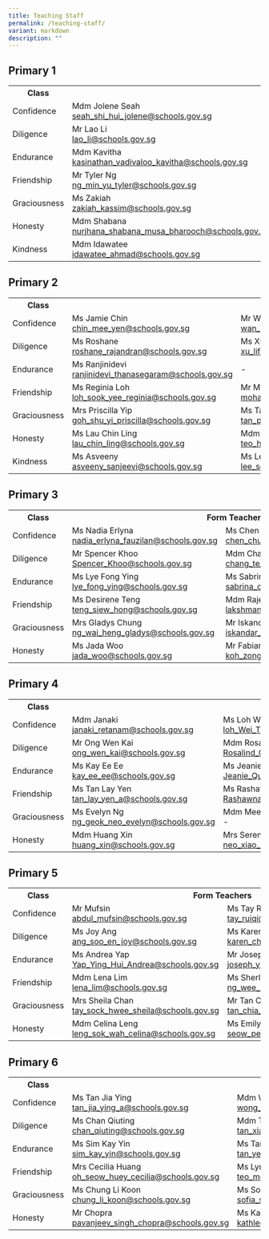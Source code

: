 ```yaml
---
title: Teaching Staff
permalink: /teaching-staff/
variant: markdown
description: ""
---
```

<h2>Primary 1</h2>

<table>
  <tbody>
    <tr>
      <th>Class</th>
      <th colspan="3">Form Teachers</th>
    </tr>
    <tr>
      <td>Confidence</td>
      <td>
        Mdm Jolene Seah<br>
        <a href="mailto:seah_shi_hui_jolene@schools.gov.sg">seah_shi_hui_jolene@schools.gov.sg</a>
      </td>
      <td>
        Ms Aisyah<br>
        <a href="mailto:irniaisyah_mohamed_ambri@schools.gov.sg">irniaisyah_mohamed_ambri@schools.gov.sg</a>
      </td>
      <td>
        Ms Lau<br>
        <a href="mailto:lau_chet_ying@schools.gov.sg">lau_chet_ying@schools.gov.sg</a>
      </td>
    </tr>
    <tr>
      <td>Diligence</td>
      <td>
        Mr Lao Li<br>
        <a href="mailto:lao_li@schools.gov.sg">lao_li@schools.gov.sg</a>
      </td>
      <td>
        Ms Bernadette Kor<br>
        <a href="mailto:bernadette_kor_hong_yin@schools.gov.sg">bernadette_kor_hong_yin@schools.gov.sg</a>
      </td>
      <td></td>
    </tr>
    <tr>
      <td>Endurance</td>
      <td>
        Mdm Kavitha<br>
        <a href="mailto:kasinathan_vadivaloo_kavitha@schools.gov.sg">kasinathan_vadivaloo_kavitha@schools.gov.sg</a>
      </td>
      <td>
        Miss Gladys Soh<br>
        <a href="mailto:soh_kang_hwee_gladys@schools.gov.sg">soh_kang_hwee_gladys@schools.gov.sg</a>
      </td>
      <td></td>
    </tr>
    <tr>
      <td>Friendship</td>
      <td>
        Mr Tyler Ng<br>
        <a href="mailto:ng_min_yu_tyler@schools.gov.sg">ng_min_yu_tyler@schools.gov.sg</a>
      </td>
      <td>
        Mdm Ler Shiaw Han<br>
        <a href="mailto:Ler_Shiaw_Han@schools.gov.sg">Ler_Shiaw_Han@schools.gov.sg</a>
      </td>
      <td></td>
    </tr>
    <tr>
      <td>Graciousness</td>
      <td>
        Ms Zakiah<br>
        <a href="mailto:zakiah_kassim@schools.gov.sg">zakiah_kassim@schools.gov.sg</a>
      </td>
      <td>
        Ms Angeles Kee<br>
        <a href="mailto:kee_angeles@schools.gov.sg">kee_angeles@schools.gov.sg</a>
      </td>
      <td>
        Ms Aisah<br>
        <a href="mailto:aisah_mansor_a@schools.gov.sg">aisah_mansor_a@schools.gov.sg</a>
      </td>
    </tr>
    <tr>
      <td>Honesty</td>
      <td>
        Mdm Shabana<br>
        <a href="mailto:nurjhana_shabana_musa_bharooch@schools.gov.sg">nurjhana_shabana_musa_bharooch@schools.gov.sg</a>
      </td>
      <td>
        Mr Nathaniel Ng<br>
        <a href="mailto:ng_jun_ting_Nathaniel@schools.gov.sg">ng_jun_ting_Nathaniel@schools.gov.sg</a>
      </td>
      <td></td>
    </tr>
    <tr>
      <td>Kindness</td>
      <td>
        Mdm Idawatee<br>
        <a href="mailto:idawatee_ahmad@schools.gov.sg">idawatee_ahmad@schools.gov.sg</a>
      </td>
      <td>
        Mdm Bai Yimeng<br>
        <a href="mailto:bai_yimeng@schools.gov.sg">bai_yimeng@schools.gov.sg</a>
      </td>
      <td></td>
    </tr>
  </tbody>
</table>

<h2>Primary 2</h2>

<table>
  <tbody>
    <tr>
      <th>Class</th>
      <th colspan="3">Form Teachers</th>
    </tr>
    <tr>
      <td>Confidence</td>
      <td>
        Ms Jamie Chin<br>
        <a href="mailto:chin_mee_yen@schools.gov.sg">chin_mee_yen@schools.gov.sg</a>
      </td>
      <td>
        Mr Wan Jiajun<br>
        <a href="mailto:wan_jiajun@schools.gov.sg">wan_jiajun@schools.gov.sg</a>
      </td>
      <td></td>
    </tr>
    <tr>
      <td>Diligence</td>
      <td>
        Ms Roshane<br>
        <a href="mailto:roshane_rajandran@schools.gov.sg">roshane_rajandran@schools.gov.sg</a>
      </td>
      <td>
        Ms Xu Lifen<br>
        <a href="mailto:xu_lifen@schools.gov.sg">xu_lifen@schools.gov.sg</a>
      </td>
      <td></td>
    </tr>
    <tr>
      <td>Endurance</td>
      <td>
        Ms Ranjinidevi<br>
        <a href="mailto:ranjinidevi_thanasegaram@schools.gov.sg">ranjinidevi_thanasegaram@schools.gov.sg</a>
      </td>
      <td>-</td>
      <td></td>
    </tr>
    <tr>
      <td>Friendship</td>
      <td>
        Ms Reginia Loh<br>
        <a href="mailto:loh_sook_yee_reginia@schools.gov.sg">loh_sook_yee_reginia@schools.gov.sg</a>
      </td>
      <td>
        Mr Mohamed Saddiq<br>
        <a href="mailto:mohamed_saddiq_b_mohamed@schools.gov.sg">mohamed_saddiq_b_mohamed@schools.gov.sg</a>
      </td>
      <td></td>
    </tr>
    <tr>
      <td>Graciousness</td>
      <td>
        Mrs Priscilla Yip<br>
        <a href="mailto:goh_shu_yi_priscilla@schools.gov.sg">goh_shu_yi_priscilla@schools.gov.sg</a>
      </td>
      <td>
        Ms Tan Pin Ru<br>
        <a href="mailto:tan_pin_ru_a@schools.gov.sg">tan_pin_ru_a@schools.gov.sg</a>
      </td>
      <td></td>
    </tr>
    <tr>
      <td>Honesty</td>
      <td>
        Ms Lau Chin Ling<br>
        <a href="mailto:lau_chin_ling@schools.gov.sg">lau_chin_ling@schools.gov.sg</a>
      </td>
      <td>
        Mdm Teo Hui Xin<br>
        <a href="mailto:teo_hui_xin@schools.gov.sg">teo_hui_xin@schools.gov.sg</a>
      </td>
      <td>
        Ms Chong Ai Ling<br>
        <a href="mailto:chong_ai_ling_a@schools.gov.sg">chong_ai_ling_a@schools.gov.sg</a>
      </td>
    </tr>
    <tr>
      <td>Kindness</td>
      <td>
        Ms Asveeny<br>
        <a href="mailto:asveeny_sanjeevi@schools.gov.sg">asveeny_sanjeevi@schools.gov.sg</a>
      </td>
      <td>
        Ms Lee Seow Yian<br>
        <a href="mailto:lee_seow_yian@schools.gov.sg">lee_seow_yian@schools.gov.sg</a>
      </td>
      <td></td>
    </tr>
  </tbody>
</table>

<h2>Primary 3</h2>

<table>
  <tbody>
    <tr>
      <th>Class</th>
      <th colspan="2">Form Teachers</th>
    </tr>
    <tr>
      <td>Confidence</td>
      <td>
        Ms Nadia Erlyna<br>
        <a href="mailto:nadia_erlyna_fauzilan@schools.gov.sg">nadia_erlyna_fauzilan@schools.gov.sg</a>
      </td>
      <td>
        Ms Chen Chueh Ching<br>
        <a href="mailto:chen_chueh_ching@schools.gov.sg">chen_chueh_ching@schools.gov.sg</a>
      </td>
    </tr>
    <tr>
      <td>Diligence</td>
      <td>
        Mr Spencer Khoo<br>
        <a href="mailto:Spencer_Khoo@schools.gov.sg">Spencer_Khoo@schools.gov.sg</a>
      </td>
      <td>
        Mdm Chang Te Fang<br>
        <a href="mailto:chang_te_fang@schools.gov.sg">chang_te_fang@schools.gov.sg</a>
      </td>
    </tr>
    <tr>
      <td>Endurance</td>
      <td>
        Ms Lye Fong Ying<br>
        <a href="mailto:lye_fong_ying@schools.gov.sg">lye_fong_ying@schools.gov.sg</a>
      </td>
      <td>
        Ms Sabrina Choo<br>
        <a href="mailto:sabrina_choo_pei_hoon_a@schools.gov.sg">sabrina_choo_pei_hoon_a@schools.gov.sg</a>
      </td>
    </tr>
    <tr>
      <td>Friendship</td>
      <td>
        Ms Desirene Teng<br>
        <a href="mailto:teng_siew_hong@schools.gov.sg">teng_siew_hong@schools.gov.sg</a>
      </td>
      <td>
        Mdm Rajes<br>
        <a href="mailto:lakshmanan_rajeswari@schools.gov.sg">lakshmanan_rajeswari@schools.gov.sg</a>
      </td>
    </tr>
    <tr>
      <td>Graciousness</td>
      <td>
        Mrs Gladys Chung<br>
        <a href="mailto:ng_wai_heng_gladys@schools.gov.sg">ng_wai_heng_gladys@schools.gov.sg</a>
      </td>
      <td>
        Mr Iskandar<br>
        <a href="mailto:iskandar_dzulkarnain_b_isnin@schools.gov.sg">iskandar_dzulkarnain_b_isnin@schools.gov.sg</a>
      </td>
    </tr>
    <tr>
      <td>Honesty</td>
      <td>
        Ms Jada Woo<br>
        <a href="mailto:jada_woo@schools.gov.sg">jada_woo@schools.gov.sg</a>
      </td>
      <td>
        Mr Fabian Koh<br>
        <a href="mailto:koh_zong_cheng_fabian@schools.gov.sg">koh_zong_cheng_fabian@schools.gov.sg</a>
      </td>
    </tr>
  </tbody>
</table>

<h2>Primary 4</h2>

<table>
  <tbody>
    <tr>
      <th>Class</th>
      <th colspan="3">Form Teachers</th>
    </tr>
    <tr>
      <td>Confidence</td>
      <td>
        Mdm Janaki<br>
        <a href="mailto:janaki_retanam@schools.gov.sg">janaki_retanam@schools.gov.sg</a>
      </td>
      <td>
        Ms Loh Wei Ting<br>
        <a href="mailto:loh_Wei_Ting_A@schools.gov.sg">loh_Wei_Ting_A@schools.gov.sg</a>
      </td>
      <td></td>
    </tr>
    <tr>
      <td>Diligence</td>
      <td>
        Mr Ong Wen Kai<br>
        <a href="mailto:ong_wen_kai@schools.gov.sg">ong_wen_kai@schools.gov.sg</a>
      </td>
      <td>
        Mdm Rosalind Chua<br>
        <a href="mailto:Rosalind_Chua_Suan_Cheng_A@schools.gov.sg">Rosalind_Chua_Suan_Cheng_A@schools.gov.sg</a>
      </td>
      <td></td>
    </tr>
    <tr>
      <td>Endurance</td>
      <td>
        Ms Kay Ee Ee<br>
        <a href="mailto:kay_ee_ee@schools.gov.sg">kay_ee_ee@schools.gov.sg</a>
      </td>
      <td>
        Ms Jeanie Quek<br>
        <a href="mailto:Jeanie_Quek_Jun_Li@schools.gov.sg">Jeanie_Quek_Jun_Li@schools.gov.sg</a>
      </td>
      <td></td>
    </tr>
    <tr>
      <td>Friendship</td>
      <td>
        Ms Tan Lay Yen<br>
        <a href="mailto:tan_lay_yen_a@schools.gov.sg">tan_lay_yen_a@schools.gov.sg</a>
      </td>
      <td>
        Ms Rashawna<br>
        <a href="mailto:Rashawna_Harminder_Singh@schools.gov.sg">Rashawna_Harminder_Singh@schools.gov.sg</a>
      </td>
      <td>
        Mdm Mary Chum<br>
        <a href="mailto:chum_siew_yun_mary@schools.gov.sg">chum_siew_yun_mary@schools.gov.sg</a>
      </td>
    </tr>
    <tr>
      <td>Graciousness</td>
      <td>
        Ms Evelyn Ng<br>
        <a href="mailto:ng_geok_neo_evelyn@schools.gov.sg">ng_geok_neo_evelyn@schools.gov.sg</a>
      </td>
      <td>
        Mdm Meenakumar<br>
        <em>-</em>
      </td>
      <td></td>
    </tr>
    <tr>
      <td>Honesty</td>
      <td>
        Mdm Huang Xin<br>
        <a href="mailto:huang_xin@schools.gov.sg">huang_xin@schools.gov.sg</a>
      </td>
      <td>
        Mrs Serene Lee<br>
        <a href="mailto:neo_xiao_ling_serene@schools.gov.sg">neo_xiao_ling_serene@schools.gov.sg</a>
      </td>
      <td></td>
    </tr>
  </tbody>
</table>

<h2>Primary 5</h2>

<table>
  <tbody>
    <tr>
      <th>Class</th>
      <th colspan="2">Form Teachers</th>
    </tr>
    <tr>
      <td>Confidence</td>
      <td>
        Mr Mufsin<br>
        <a href="mailto:abdul_mufsin@schools.gov.sg">abdul_mufsin@schools.gov.sg</a>
      </td>
      <td>
        Ms Tay Ruiqi<br>
        <a href="mailto:tay_ruiqi@schools.gov.sg">tay_ruiqi@schools.gov.sg</a>
      </td>
    </tr>
    <tr>
      <td>Diligence</td>
      <td>
        Ms Joy Ang<br>
        <a href="mailto:ang_soo_en_joy@schools.gov.sg">ang_soo_en_joy@schools.gov.sg</a>
      </td>
      <td>
        Ms Karen Chin<br>
        <a href="mailto:karen_chin_kar_wen@schools.gov.sg">karen_chin_kar_wen@schools.gov.sg</a>
      </td>
    </tr>
    <tr>
      <td>Endurance</td>
      <td>
        Ms Andrea Yap<br>
        <a href="mailto:Yap_Ying_Hui_Andrea@schools.gov.sg">Yap_Ying_Hui_Andrea@schools.gov.sg</a>
      </td>
      <td>
        Mr Joseph Yuan<br>
        <a href="mailto:joseph_yuan_weijie@schools.gov.sg">joseph_yuan_weijie@schools.gov.sg</a>
      </td>
    </tr>
    <tr>
      <td>Friendship</td>
      <td>
        Mdm Lena Lim<br>
        <a href="mailto:lena_lim@schools.gov.sg">lena_lim@schools.gov.sg</a>
      </td>
      <td>
        Ms Sherlyn Ng<br>
        <a href="mailto:ng_wee_hua@schools.gov.sg">ng_wee_hua@schools.gov.sg</a>
      </td>
    </tr>
    <tr>
      <td>Graciousness</td>
      <td>
        Mrs Sheila Chan<br>
        <a href="mailto:tay_sock_hwee_sheila@schools.gov.sg">tay_sock_hwee_sheila@schools.gov.sg</a>
      </td>
      <td>
        Mr Tan Chia Seng<br>
        <a href="mailto:tan_chia_seng@schools.gov.sg">tan_chia_seng@schools.gov.sg</a>
      </td>
    </tr>
    <tr>
      <td>Honesty</td>
      <td>
        Mdm Celina Leng<br>
        <a href="mailto:leng_sok_wah_celina@schools.gov.sg">leng_sok_wah_celina@schools.gov.sg</a>
      </td>
      <td>
        Ms Emily Seow<br>
        <a href="mailto:seow_pei_suan_emily@schools.gov.sg">seow_pei_suan_emily@schools.gov.sg</a>
      </td>
    </tr>
  </tbody>
</table>

<h2>Primary 6</h2>

<table>
  <tbody>
    <tr>
      <th>Class</th>
      <th colspan="3">Form Teachers</th>
    </tr>
    <tr>
      <td>Confidence</td>
      <td>
        Ms Tan Jia Ying<br>
        <a href="mailto:tan_jia_ying_a@schools.gov.sg">tan_jia_ying_a@schools.gov.sg</a>
      </td>
      <td>
        Mdm Wong Ching Yee<br>
        <a href="mailto:wong_ching_yee@schools.gov.sg">wong_ching_yee@schools.gov.sg</a>
      </td>
      <td></td>
    </tr>
    <tr>
      <td>Diligence</td>
      <td>
        Ms Chan Qiuting<br>
        <a href="mailto:chan_qiuting@schools.gov.sg">chan_qiuting@schools.gov.sg</a>
      </td>
      <td>
        Mdm Tan Xiao Jing<br>
        <a href="mailto:tan_xiao_jing@schools.gov.sg">tan_xiao_jing@schools.gov.sg</a>
      </td>
      <td></td>
    </tr>
    <tr>
      <td>Endurance</td>
      <td>
        Ms Sim Kay Yin<br>
        <a href="mailto:sim_kay_yin@schools.gov.sg">sim_kay_yin@schools.gov.sg</a>
      </td>
      <td>
        Ms Tan Yee Li<br>
        <a href="mailto:tan_yee_li@schools.gov.sg">tan_yee_li@schools.gov.sg</a>
      </td>
      <td></td>
    </tr>
    <tr>
      <td>Friendship</td>
      <td>
        Mrs Cecilia Huang<br>
        <a href="mailto:oh_seow_huey_cecilia@schools.gov.sg">oh_seow_huey_cecilia@schools.gov.sg</a>
      </td>
      <td>
        Ms Lynn Teo<br>
        <a href="mailto:teo_mei_ling_lynn@schools.gov.sg">teo_mei_ling_lynn@schools.gov.sg</a>
      </td>
      <td></td>
    </tr>
    <tr>
      <td>Graciousness</td>
      <td>
        Ms Chung Li Koon<br>
        <a href="mailto:chung_li_koon@schools.gov.sg">chung_li_koon@schools.gov.sg</a>
      </td>
      <td>
        Ms Sofia<br>
        <a href="mailto:sofia_samri@schools.gov.sg">sofia_samri@schools.gov.sg</a>
      </td>
      <td></td>
    </tr>
    <tr>
      <td>Honesty</td>
      <td>
        Mr Chopra<br>
        <a href="mailto:pavanjeev_singh_chopra@schools.gov.sg">pavanjeev_singh_chopra@schools.gov.sg</a>
      </td>
      <td>
        Ms Kathleen Lee<br>
        <a href="mailto:kathleen_lee_mui_hwa_a@schools.gov.sg">kathleen_lee_mui_hwa_a@schools.gov.sg</a>
      </td>
      <td>
        Ms Pearlin Lim<br>
        <a href="mailto:lim_siew_chuan_pearlin@schools.gov.sg">lim_siew_chuan_pearlin@schools.gov.sg</a>
      </td>
    </tr>
  </tbody>
</table>
